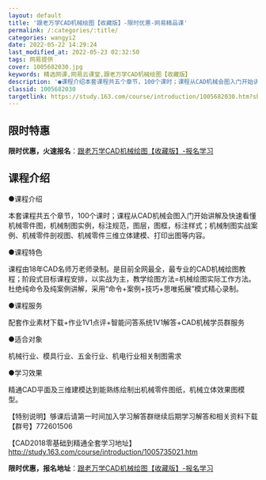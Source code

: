 ```yaml
---
layout: default
title: '跟老万学CAD机械绘图【收藏版】-限时优惠-网易精品课'
permalink: /:categories/:title/
categories: wangyi2
date: 2022-05-22 14:29:24
last_modified_at: 2022-05-23 02:32:50
tags: 网易提供
cover: 1005682030.jpg
keywords: 精选网课,网易云课堂,跟老万学CAD机械绘图【收藏版】
description: '●课程介绍本套课程共五个章节，100个课时；课程从CAD机械会图入门开始讲解及快速看懂机械零件图，机械制图实例，标注规范'
classid: 1005682030
targetlink: https://study.163.com/course/introduction/1005682030.htm?share=1&shareId=1025206652&utm_campaign=share&utm_medium=iphoneShare&utm_source=&utm_u=1025206652
---
```


## 限时特惠

**限时优惠，火速报名**：[跟老万学CAD机械绘图【收藏版】-报名学习](https://study.163.com/course/introduction/1005682030.htm?share=1&shareId=1025206652&utm_campaign=share&utm_medium=iphoneShare&utm_source=&utm_u=1025206652)

## 课程介绍

●课程介绍

   本套课程共五个章节，100个课时；课程从CAD机械会图入门开始讲解及快速看懂机械零件图，机械制图实例，标注规范，图层，图框，标注样式；机械制图实战案例、机械零件剖视图、机械零件三维立体建模、打印出图等内容。

●课程特色

   课程由18年CAD名师万老师录制。是目前全网最全，最专业的CAD机械绘图教程；阶段式目标课程安排，以实战为主，教学绘图方法=机械绘图实际工作方法。杜绝纯命令及纯案例讲解，采用“命令+案例+技巧+思唯拓展”模式精心录制。

●课程服务

   配套作业素材下载+作业1V1点评+智能问答系统1V1解答+CAD机械学员群服务

●适合对象

   机械行业、模具行业、五金行业、机电行业相关制图需求

●学习效果

   精通CAD平面及三维建模达到能熟练绘制出机械零件图纸，机械立体效果图模型。



【特别说明】够课后请第一时间加入学习解答群继续后期学习解答和相关资料下载【群号】772601506

【CAD2018零基础到精通全套学习地址】http://study.163.com/course/introduction/1005735021.htm

**限时优惠，报名地址**：[跟老万学CAD机械绘图【收藏版】-报名学习](https://study.163.com/course/introduction/1005682030.htm?share=1&shareId=1025206652&utm_campaign=share&utm_medium=iphoneShare&utm_source=&utm_u=1025206652)

